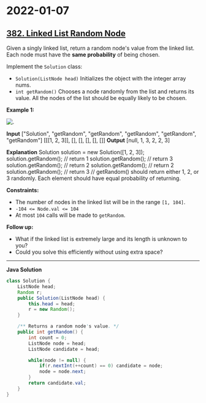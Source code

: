 # 2022-01-07

## [382. Linked List Random Node](https://leetcode.com/problems/linked-list-random-node/)

Given a singly linked list, return a random node's value from the linked list. Each node must have the **same probability** of being chosen.

Implement the `Solution` class:

- `Solution(ListNode head)` Initializes the object with the integer array nums.
- `int getRandom()` Chooses a node randomly from the list and returns its value. All the nodes of the list should be equally likely to be chosen.

**Example 1:**

![.](https://assets.leetcode.com/uploads/2021/03/16/getrand-linked-list.jpg)

**Input**
\["Solution", "getRandom", "getRandom", "getRandom", "getRandom", "getRandom"\]
\[\[\[1, 2, 3\]\], \[\], \[\], \[\], \[\], \[\]\]
**Output**
\[null, 1, 3, 2, 2, 3\]

**Explanation**
Solution solution = new Solution(\[1, 2, 3\]);
solution.getRandom(); // return 1
solution.getRandom(); // return 3
solution.getRandom(); // return 2
solution.getRandom(); // return 2
solution.getRandom(); // return 3
// getRandom() should return either 1, 2, or 3 randomly. Each element should have equal probability of returning.

**Constraints:**

- The number of nodes in the linked list will be in the range `[1, 104]`.
- `-104 <= Node.val <= 104`
- At most `104` calls will be made to `getRandom`.

**Follow up:**

- What if the linked list is extremely large and its length is unknown to you?
- Could you solve this efficiently without using extra space?

---

**Java Solution**

```java
class Solution {
    ListNode head;
    Random r;
    public Solution(ListNode head) {
        this.head = head;
        r = new Random();
    }

    /** Returns a random node's value. */
    public int getRandom() {
        int count = 0;
        ListNode node = head;
        ListNode candidate = head;

        while(node != null) {
            if(r.nextInt(++count) == 0) candidate = node;
            node = node.next;
        }
        return candidate.val;
    }
}
```
